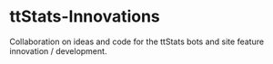 ttStats-Innovations
===================

Collaboration on ideas and code for the ttStats bots and site feature innovation / development.

